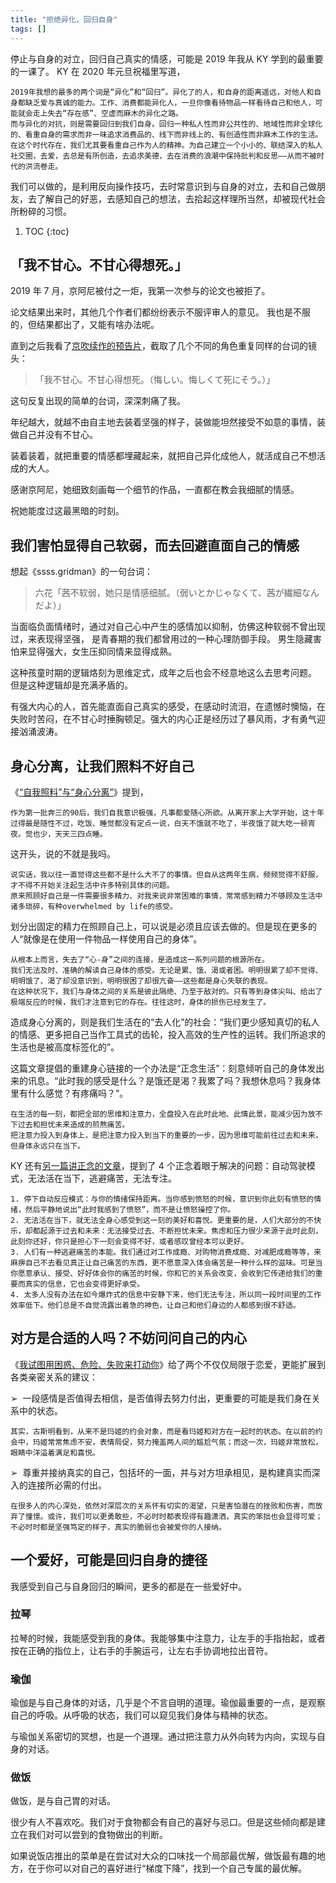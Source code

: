 ```yaml
---
title: "拒绝异化，回归自身"
tags: []
---
```


停止与自身的对立，回归自己真实的情感，可能是 2019 年我从 KY 学到的最重要的一课了。
KY 在 2020 年元旦祝福里写道，

    2019年我想的最多的两个词是“异化”和“回归”。异化了的人，和自身的距离遥远，对他人和自身都缺乏爱与真诚的能力。工作、消费都能异化人，一旦你像看待物品一样看待自己和他人，可能就会走上失去“存在感”、空虚而麻木的异化之路。
    而与异化的对抗，则是需要回归到我们自身。回归一种私人性而非公共性的、地域性而非全球化的、看重自身的需求而非一味追求消费品的、线下而非线上的、有创造性而非麻木工作的生活。
    在这个时代存在，我们尤其要看重自己作为人的精神。为自己建立一个小小的、联结深入的私人社交圈，去爱，去总是有所创造，去追求美德，去在消费的浪潮中保持批判和反思——从而不被时代的洪流卷走。

我们可以做的，是利用反向操作技巧，去时常意识到与自身的对立，去和自己做朋友，去了解自己的好恶，去感知自己的想法，去拾起这样理所当然，却被现代社会所粉碎的习惯。

1. TOC
{:toc}

## 「我不甘心。不甘心得想死。」

2019 年 7 月，京阿尼被付之一炬，我第一次参与的论文也被拒了。

论文结果出来时，其他几个作者们都纷纷表示不服评审人的意见。
我也是不服的，但结果都出了，又能有啥办法呢。

直到之后我看了[京吹续作的预告片](https://youtu.be/w8Kyfk9Ff58)，截取了几个不同的角色重复同样的台词的镜头：

> 「我不甘心。不甘心得想死。（悔しい。悔しくて死にそう。）」

这句反复出现的简单的台词，深深刺痛了我。

年纪越大，就越不由自主地去装着坚强的样子，装做能坦然接受不如意的事情，装做自己并没有不甘心。

装着装着，就把重要的情感都埋藏起来，就把自己异化成他人，就活成自己不想活成的大人。

感谢京阿尼，她细致刻画每一个细节的作品，一直都在教会我细腻的情感。

祝她能度过这最黑暗的时刻。

## 我们害怕显得自己软弱，而去回避直面自己的情感

想起《ssss.gridman》的一句台词：

> 六花「茜不软弱，她只是情感细腻。（弱いとかじゃなくて、茜が繊細なんだよ）」

当面临负面情绪时，通过对自己心中产生的感情加以抑制，仿佛这种软弱不曾出现过，来表现得坚强，
是青春期的我们都曾用过的一种心理防御手段。
男生隐藏害怕来显得强大，女生压抑同情来显得成熟。

这种孩童时期的逻辑烙刻为思维定式，成年之后也会不经意地这么去思考问题。
但是这种逻辑却是充满矛盾的。

有强大内心的人，首先能直面自己真实的感受，在感动时流泪，在遗憾时懊恼，在失败时苦闷，在不甘心时捶胸顿足。强大的内心正是经历过了暴风雨，才有勇气迎接汹涌波涛。

## 身心分离，让我们照料不好自己

《[“自我照料”与“身心分离”](https://mp.weixin.qq.com/s/i5vYqaUIOm2v7neIp29xIw)》提到，

    作为第一批奔三的90后，我们自我意识极强，凡事都爱随心所欲。从离开家上大学开始，这十年过得最是随性不过，吃饭、睡觉都没有定点一说，白天不饿就不吃了，半夜饿了就大吃一顿宵夜。觉也少，天天三四点睡。

这开头，说的不就是我吗。

    说实话，我以往一直觉得这些都不是什么大不了的事情。但自从这两年生病，频频觉得不舒服，才不得不开始关注起生活中许多特别具体的问题。
    原来照顾好自己是一件需要很多精力、对我来说非常困难的事情，常常感到精力不够顾及生活中诸多琐碎，有种overwhelmed by life的感受。

划分出固定的精力在照顾自己上，可以说是必须且应该去做的。但是现在更多的人“就像是在使用一件物品一样使用自己的身体”。

    从根本上而言，失去了“心-身”之间的连接，是造成这一系列问题的根源所在。
    我们无法及时、准确的解读自己身体的感受。无论是累、饿、渴或者困。明明很累了却不觉得、明明饿了、渴了却没意识到，明明很困了却很亢奋——这些都是身心失联的表现。
    在这种状况下，我们与身体之间的关系是彼此隔绝、乃至于敌对的。只有等到身体尖叫、给出了极端反应的时候，我们才注意到它的存在。往往这时，身体的损伤已经发生了。

造成身心分离的，则是我们生活在的“去人化”的社会：“我们更少感知真切的私人的情感、更多把自己当作工具式的齿轮，投入高效的生产性的运转。我们所追求的生活也是被高度标签化的”。

这篇文章提倡的重建身心链接的一个办法是“正念生活”：刻意倾听自己的身体发出来的讯息。“此时我的感受是什么？是饿还是渴？我累了吗？我想休息吗？我身体里有什么感觉？有疼痛吗？”。

    在生活的每一刻，都把全部的思维和注意力，全盘投入在此时此地、此情此景，能减少因为放不下过去和担忧未来造成的煎熬痛苦。
    把注意力投入到身体上，是把注意力投入到当下的重要的一步，因为思维可能前往过去和未来，但身体永远只在当下。

KY 还有[另一篇讲正念的文章](https://mp.weixin.qq.com/s/7NxtJ8yY5F_qzSOC2OuUpQ)，提到了 4 个正念着眼于解决的问题：自动驾驶模式，无法活在当下，逃避痛苦，无法专注。

    1. 停下自动反应模式：与你的情绪保持距离。当你感到愤怒的时候，意识到你此刻有愤怒的情绪，然后平静地说出“此时我感到了愤怒”，而不是让愤怒操控了你。
    2. 无法活在当下，就无法全身心感受到这一刻的美好和喜悦。更重要的是，人们大部分的不快乐，却都起源于过去和未来：无法接受过去、不断担忧未来。焦虑和压力很少来源于此时此刻，此刻你还好，你只是担心下一刻会变得不好，或者感叹曾经本可以更好。
    3. 人们有一种逃避痛苦的本能。我们通过对工作成瘾、对购物消费成瘾、对减肥成瘾等等，来麻痹自己不去看见真正让自己痛苦的东西，更不愿意深入体会痛苦是一种什么样的滋味。可是当你愿意承认、接受、好好体会你的痛苦的时候，你和它的关系会改变，会收到它传递给我们的重要而真实的信息，它也会变得更好承受。
    4. 太多人没有办法在如今爆炸式的信息中安静下来，他们无法专注，所以同一段时间里的工作效率低下。他们总是不自觉流露出着急的神色，让自己和他们身边的人都感到很不舒适。

## 对方是合适的人吗？不妨问问自己的内心

《[我试图用困惑、危险、失败来打动你](https://mp.weixin.qq.com/s/iZPKVMOCaE4G0i4gx2O6oQ)》给了两个不仅仅局限于恋爱，更能扩展到各类亲密关系的建议：

➢&nbsp; 一段感情是否值得去相信，是否值得去努力付出，更重要的可能是我们身在关系中的状态。

    其实，古斯明看到，从来不是玛姬的约会对象，而是看玛姬和对方在一起时的状态。在以前的约会中，玛姬常常焦虑不安，表情局促，努力掩盖两人间的尴尬气氛；而这一次，玛姬非常放松，眼睛中洋溢着满足和喜悦。

➢&nbsp; 尊重并接纳真实的自己，包括坏的一面，并与对方坦承相见，是构建真实而深入的连接所必需的付出。

    在很多人的内心深处，依然对深层次的关系怀有切实的渴望，只是害怕潜在的挫败和伤害，而放弃了憧憬。或许，我们可以更勇敢些，不必时时都表现得有趣潇洒，真实的笨拙也会显得可爱；不必时时都是坚强笃定的样子，真实的脆弱也会被爱你的人接纳。


## 一个爱好，可能是回归自身的捷径

我感受到自己与自身回归的瞬间，更多的都是在一些爱好中。

### 拉琴

拉琴的时候，我能感受到我的身体。我能够集中注意力，让左手的手指抬起，或者按在正确的指位上，让右手的手腕运弓，让左右手协调地拉出音符。

### 瑜伽

瑜伽是与自己身体的对话，几乎是个不言自明的道理。瑜伽最重要的一点，是观察自己的呼吸。从呼吸的状态，我们可以窥见我们身体与精神的状态。

与瑜伽关系密切的冥想，也是一个道理。通过把注意力从外向转为内向，实现与自身的对话。

### 做饭

做饭，是与自己胃的对话。

很少有人不喜欢吃。我们对于食物都会有自己的喜好与忌口。但是这些倾向都是建立在我们对可以尝到的食物做出的判断。

如果说饭店推出的菜单是在尝试对大众的口味找一个局部最优解，做饭最有趣的地方，在于你可以对自己的喜好进行“梯度下降”，找到一个自己专属的最优解。

<!-- 从自己为自己做吃的以来，我才发现自己喜欢把大蒜煎的金黄再吃，喜欢。。。 -->

